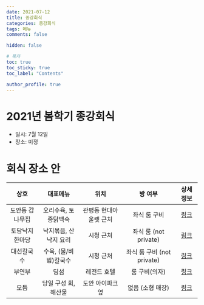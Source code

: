 ```yaml
---
date: 2021-07-12
title: 종강회식
categories: 종강회식
tags: 메뉴
comments: false

hidden: false

# 목차
toc: true  
toc_sticky: true
toc_label: "Contents"

author_profile: true
---
```


# 2021년 봄학기 종강회식

- 일시: 7월 12일
- 장소: 미정

# 회식 장소 안

상호    |   대표메뉴    |   위치    |   방 여부 |   상세 정보
:---:   |   :---:   |   :---:   |   :---:   |   :---:
도안동 감나무집     |    오리수육, 토종닭백숙   |  관평동 현대아울렛 근처    |    좌식 룸 구비    |   [링크](<http://naver.me/5Rc8PppU>)
토담낙지한마당      |    낙지볶음, 산낙지 요리  |  시청 근처    |    좌식 룸 (not private)    |   [링크](<http://naver.me/xC6i8A8T>)
대선칼국수          |    수육, (물/비빔)칼국수  |  시청 근처    |    좌식 룸 구비 (not private)    |   [링크](<http://naver.me/Gul0oyqN>)
부연부              |    딤섬                   |  레전드 호텔  |    룸 구비(의자)    |   [링크](<http://naver.me/FWJPvEnM>)
모듬              |    당일 구성 회, 해산물     |  도안 아이파크 옆  |    없음 (소형 매장)    |   [링크](<http://naver.me/5y4w9t9l>)
